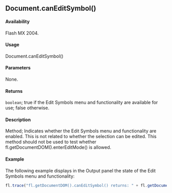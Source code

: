 ## Document.canEditSymbol()

#### Availability

Flash MX 2004.

#### Usage

Document.canEditSymbol()

#### Parameters

None.

#### Returns

`boolean`; true if the Edit Symbols menu and functionality are available for use; false otherwise.

#### Description

Method; Indicates whether the Edit Symbols menu and functionality are enabled. This is not related to whether the selection can be edited. This method should not be used to test whether fl.getDocumentDOM().enterEditMode() is allowed.

#### Example

The following example displays in the Output panel the state of the Edit Symbols menu and functionality:

```javascript
fl.trace("fl.getDocumentDOM().canEditSymbol() returns: " + fl.getDocumentDOM().canEditSymbol());
```
